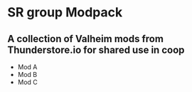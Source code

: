 # SR group Modpack

A collection of Valheim mods from Thunderstore.io for shared use in coop
---
* Mod A
* Mod B
* Mod C
